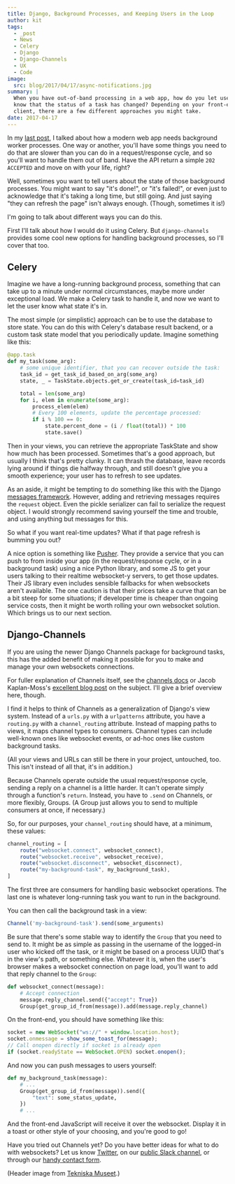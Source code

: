 ```yaml
---
title: Django, Background Processes, and Keeping Users in the Loop
author: kit
tags:
  - _post
  - News
  - Celery
  - Django
  - Django-Channels
  - UX
  - Code
image:
  src: blog/2017/04/17/async-notifications.jpg
summary: |
  When you have out-of-band processing in a web app, how do you let users
  know that the status of a task has changed? Depending on your front-end
  client, there are a few different approaches you might take.
date: 2017-04-17
---
```


In my [last post], I talked about how a modern web app needs background
worker processes. One way or another, you'll have some things you need
to do that are slower than you can do in a request/response cycle, and
so you'll want to handle them out of band. Have the API return a simple
`202 ACCEPTED` and move on with your life, right?

Well, sometimes you want to tell users about the state of those
background processes. You might want to say "it's done!", or "it's
failed!", or even just to acknowledge that it's taking a long time, but
still going. And just saying "they can refresh the page" isn't always
enough. (Though, sometimes it is!)

I'm going to talk about different ways you can do this.

First I'll talk about how I would do it using Celery. But
`django-channels` provides some cool new options for handling background
processes, so I'll cover that too.

[last post]: /2017/03/20/serializing-things/

## Celery

Imagine we have a long-running background process, something that can
take up to a minute under normal circumstances, maybe more under
exceptional load. We make a Celery task to handle it, and now we want to
let the user know what state it's in.

The most simple (or simplistic) approach can be to use the database to
store state. You can do this with Celery's database result backend, or a
custom task state model that you periodically update. Imagine something
like this:

```python
@app.task
def my_task(some_arg):
    # some unique identifier, that you can recover outside the task:
    task_id = get_task_id_based_on_arg(some_arg)
    state, _ = TaskState.objects.get_or_create(task_id=task_id)

    total = len(some_arg)
    for i, elem in enumerate(some_arg):
        process_elem(elem)
        # Every 100 elements, update the percentage processed:
        if i % 100 == 0:
            state.percent_done = (i / float(total)) * 100
            state.save()
```

Then in your views, you can retrieve the appropriate TaskState and show
how much has been processed. Sometimes that's a good approach, but
usually I think that's pretty clunky. It can thrash the database, leave
records lying around if things die halfway through, and still doesn't
give you a smooth experience; your user has to refresh to see updates.

As an aside, it might be tempting to do something like this with the
Django [messages framework]. However, adding and retrieving messages
requires the `request` object. Even the pickle serializer can fail to
serialize the request object. I would strongly recommend saving yourself
the time and trouble, and using anything but messages for this.

So what if you want real-time updates? What if that page refresh is
bumming you out?

A nice option is something like [Pusher]. They provide a service that
you can push to from inside your app (in the request/response cycle, or
in a background task) using a nice Python library, and some JS to get
your users talking to their realtime websocket-y servers, to get those
updates. Their JS library even includes sensible fallbacks for when
websockets aren't available. The one caution is that their prices take a
curve that can be a bit steep for some situations; if developer time is
cheaper than ongoing service costs, then it might be worth rolling your
own websocket solution. Which brings us to our next section.

[messages framework]: https://docs.djangoproject.com/en/1.11/ref/contrib/messages/
[Pusher]: https://pusher.com/

## Django-Channels

If you are using the newer Django Channels package for background tasks,
this has the added benefit of making it possible for you to make and
manage your own websockets connections.

For fuller explanation of Channels itself, see the [channels docs] or
Jacob Kaplan-Moss's [excellent blog post] on the subject. I'll give a
brief overview here, though.

I find it helps to think of Channels as a generalization of Django's
view system. Instead of a `urls.py` with a `urlpatterns` attribute, you
have a `routing.py` with a `channel_routing` attribute. Instead of
mapping paths to views, it maps channel types to consumers. Channel
types can include well-known ones like websocket events, or ad-hoc ones
like custom background tasks.

(All your views and URLs can still be there in your project, untouched,
too. This isn't instead of all that, it's in addition.)

Because Channels operate outside the usual request/response cycle,
sending a reply on a channel is a little harder. It can't operate simply
through a function's `return`. Instead, you have to `.send` on Channels,
or more flexibly, Groups. (A Group just allows you to send to multiple
consumers at once, if necessary.)

So, for our purposes, your `channel_routing` should have, at a minimum,
these values:

```js
channel_routing = [
    route("websocket.connect", websocket_connect),
    route("websocket.receive", websocket_receive),
    route("websocket.disconnect", websocket_disconnect),
    route("my-background-task", my_background_task),
]
```

The first three are consumers for handling basic websocket operations.
The last one is whatever long-running task you want to run in the
background.

You can then call the background task in a view:

```js
Channel('my-background-task').send(some_arguments)
```

Be sure that there's some stable way to identify the `Group` that you
need to send to. It might be as simple as passing in the username of the
logged-in user who kicked off the task, or it might be based on a
process UUID that's in the view's path, or something else. Whatever it
is, when the user's browser makes a websocket connection on page load,
you'll want to add that reply channel to the `Group`:

```python
def websocket_connect(message):
    # Accept connection
    message.reply_channel.send({"accept": True})
    Group(get_group_id_from(message)).add(message.reply_channel)
```

On the front-end, you should have something like this:

```js
socket = new WebSocket("ws://" + window.location.host);
socket.onmessage = show_some_toast_for(message);
// Call onopen directly if socket is already open
if (socket.readyState == WebSocket.OPEN) socket.onopen();
```

And now you can push messages to users yourself:

```python
def my_background_task(message):
    # ...
    Group(get_group_id_from(message)).send({
        "text": some_status_update,
    })
    # ...
```

And the front-end JavaScript will receive it over the websocket. Display
it in a toast or other style of your choosing, and you're good to go!

Have you tried out Channels yet? Do you have better ideas for what to do
with websockets? Let us know [Twitter], on our [public Slack channel],
or through our [handy contact form].

(Header image from [Tekniska Museet].)

[channels docs]: https://channels.readthedocs.io/en/stable/
[excellent blog post]: https://blog.heroku.com/in_deep_with_django_channels_the_future_of_real_time_apps_in_django
[Twitter]: https://twitter.com/oddbird
[public Slack channel]: http://friends.oddbird.net
[handy contact form]: /contact/
[Tekniska Museet]: https://www.flickr.com/photos/tekniskamuseet/6984485227/in/photolist-bDcj86-bCJAcK-kuma4q-a84vA7-m9MW4X-bpxan1-5MqJ6t-qveiAk-9HUcBY-bK7X7H-bDc9G8-H4CRif-ecoWKZ-gxg8pi-gxfwdA-gxg9yo-gxganN-gxgxhM-gxgdCL-SRK9sh-g2gW4S-eWUwc-Tj1w3G-SXLqUw-kWJsG1-5nuzrQ-o6Gn1v-dn8r3R-dn8u4y-RCNiKJ-dnp4W6-82121J-Sk9roq-dn7sPf-SiTrzM-SgfCro-TmmueP-dnpnsi-SgfEp1-dnpYB5-SRnywU-RF1mQK-JP5Pxc-SFuTr9-4BrHoH-Si5fuK-Sivnqi-KKuKjn-KjmLNW-KCAU1X
